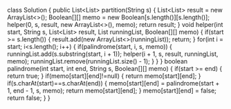 class Solution {
public List<List<String>> partition(String s) {
List<List<String>> result = new ArrayList<>();
Boolean[][] memo = new Boolean[s.length()][s.length()];
helper(0, s, result, new ArrayList<>(), memo);
return result;
}
void helper(int start, String s, List<List<String>> result, List<String> runningList, Boolean[][] memo) {
if(start >= s.length()) {
result.add(new ArrayList<>(runningList));
return;
}
for(int i = start; i<s.length(); i++) {
if(palindrome(start, i, s, memo)) {
runningList.add(s.substring(start, i + 1));
helper(i + 1, s, result, runningList, memo);
runningList.remove(runningList.size() - 1);
}
}
}
boolean palindrome(int start, int end, String s, Boolean[][] memo) {
if(start >= end) {
return true;
}
if(memo[start][end]!=null) {
return memo[start][end];
}
if(s.charAt(start)==s.charAt(end)) {
memo[start][end] = palindrome(start + 1, end - 1, s, memo);
return memo[start][end];
}
memo[start][end] = false;
return false;
}
}